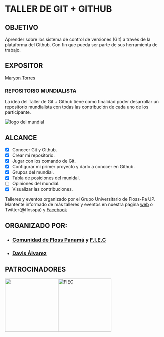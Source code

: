 # TALLER DE GIT + GITHUB 

## OBJETIVO 
Aprender sobre los sistema de control de versiones (Git) a través de la plataforma del Github. Con fin que pueda ser parte de sus herramienta de trabajo.

## EXPOSITOR
[Maryon Torres](https://twitter.com/maryitotr)

### REPOSITORIO MUNDIALISTA

La idea del Taller de Git + Github tiene como finalidad poder desarrollar un repositorio mundialista con todas las contribución de cada uno de los participante.

![logo del mundial](https://e00-marca.uecdn.es/assets/multimedia/imagenes/2018/06/19/15294068984264.jpg)

## ALCANCE

- [x] Conocer Git y Github.
- [x] Crear mi repositorio.
- [x] Jugar con los comando de Git.
- [x] Configurar mi primer proyecto y darlo a conocer en Github.
- [x] Grupos del mundial.
- [x] Tabla de posiciones del munidal.
- [ ] Opiniones del mundial.
- [x] Visualizar las contribuciones.

Talleres y eventos organizado por el Grupo Universitario de Floss-Pa UP. Mantente informado de más talleres y eventos en nuestra página [web](https://floss-pa.net) o Twitter(@flosspa) y [Facebook](https://fb.com/flosspa)

## ORGANIZADO POR:
- ### [Comunidad de Floss Panamá](https://floss-pa.net/) y [F.I.E.C](http://fiec.up.ac.pa/)
- ### [Davis Álvarez](https://twitter.com/davisclick) 

## PATROCINADORES
<img src="https://pbs.twimg.com/profile_images/852597051808522240/5iJqsWQL_400x400.jpg" width="170"><img border="0" alt="FIEC" src="https://pbs.twimg.com/profile_images/669533521921204225/AXQ3oaui_400x400.png" width="170" height="170">
